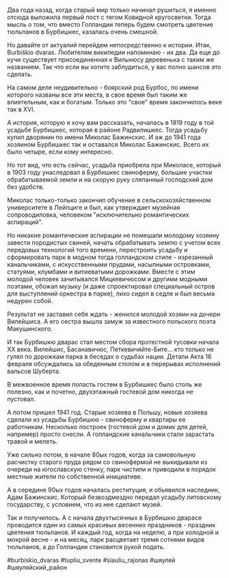 Два года назад, когда старый мир только начинал рушиться, я именно отсюда  выложила первый пост с тегом Ковидной кругосветки. Тогда мысль о том, что вместо Голландии теперь будем смотреть цветение тюльпанов в Бурбишкес, казалась очень смешной. 

Но давайте от актуалий перейдем непосредственно к истории. Итак, Burbiškio dvaras. Любителям википедии напоминаю - их два. Да еще до кучи существует присоединенная к Вильнюсу деревенька с таким же названием. Так что если вы хотите заблудиться, у вас полно шансов это сделать.

На самом деле неудивительно - боярский род Бурбос, по имени которого названы все эти места, в свое время был таким же влиятельным, как и богатым. Только это "свое" время закончилось веке так в XVI.

А история, которую я хочу вам рассказать, началась в 1819 году в той усадьбе Бурбишкес, которая в районе Радвилишкес. Тогда усадьбу купил дворянин по имени Миколас Бажинскис. И аж до 1941 года хозяином Бурбишкес так и оставался Миколас Бажинскис. Всего их было четыре, если кому интересно.

Но тот вид, что есть сейчас, усадьба приобрела при Миколасе, который в 1903 году унаследовал в Бурбишкес свиноферму, большие участки обрабатываемой земли и на скорую руку сляпанный господский дом без удобств.

Миколас только-только закончил обучение в сельскохозяйственном университете в Лейпциге и был, как утверждает музейная сопроводиловка, человеком "исключительно романтических аспираций".

Но никакие романтические аспирации не помешали молодому хозяину завести породистых свиней, начать обрабатывать землю с учетом всех передовых технологий того времени, перестроить усадьбу и сформировать парк в модном тогда голландском стиле - изрезанный канальчиками, с искусственными прудами, насыпными островками, статуями, клумбами и витиеватыми дорожками. Вместе с этим молодой человек зачитывался Мицкевичюсом и другими модными поэтами, обожал музыку (и даже спроектировал специальный остров для выступлений оркестра в парке), лихо сидел в седле и был весьма недурен собой.

Результат не заставил себя ждать - женился молодой хозяин на дочери Вилейшиса. А его сестра вышла замуж за известного польского поэта Макушинского.

И так Бурбишкю дварас стал местом сбора протестной тусовки начала ХХ века. Вилейшис, Басанавичюс, Петкевичяйте-Бите... кто только не гулял по дорожкам парка в беседах о судьбах нации. Детали Акта 16 февраля обсуждались за обеденным столом и в перерывах исполнений вальсов Шуберта.

В межвоенное время попасть гостем в Бурбишкес было столь же полезно, как и почетно, двухэтажный гостевой дом никогда не пустовал.

А потом пришел 1941 год. Старые хозяева в Польшу, новые хозяева сделали из усадьбы Бурбишкю - свиноферму и квартиры ее работникам. Несколько построек (гостевой  дом и домик для детей, например) просто снесли. А голландские канальчики стали зарастать травой и мелеть.

Уже сильно потом, в начале 80ых годов, когда за самовольную расчистку старого пруда рядом со свинофермой не выкидывали из очереди на югославскую стенку, парк чистили и приводили в порядок местные жители по собственной инициативе.

А в середине 90ых годов началась реституция, и обьявился наследник, Адам Бажинскис. Который безвоздмездно передал усадьбу литовскому государству, с условием, что из нее сделают музей.

Так и получилось. А с начала двухтысячных в Бурбишкю дварасе проводится один из самых красивых весенних праздников - праздник цветения тюльпанов. И каждый год, когда на неделю, а при холодной и мокрой весне - и на месяц, парк расцветает тремя сотнями видов тюльпанов, а до Голландии становится рукой подать.

#burbiskio_dvaras #tupliu_svente #siauliu_rajonas #шяуляй #шяуляйский_район

